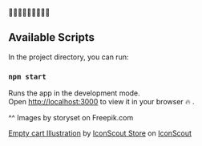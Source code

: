 🔮🔮🔮🔮🔮🔮🔮🔮🔮

## Available Scripts

In the project directory, you can run:

### `npm start`

Runs the app in the development mode.\
Open [http://localhost:3000](http://localhost:3000) to view it in your browser 🔥 .

^^ Images by storyset on Freepik.com

<a href="https://iconscout.com/illustrations/empty-cart" target="_blank">Empty cart Illustration</a> by <a href="https://iconscout.com/contributors/iconscout">IconScout Store</a> on <a href="https://iconscout.com">IconScout</a>
